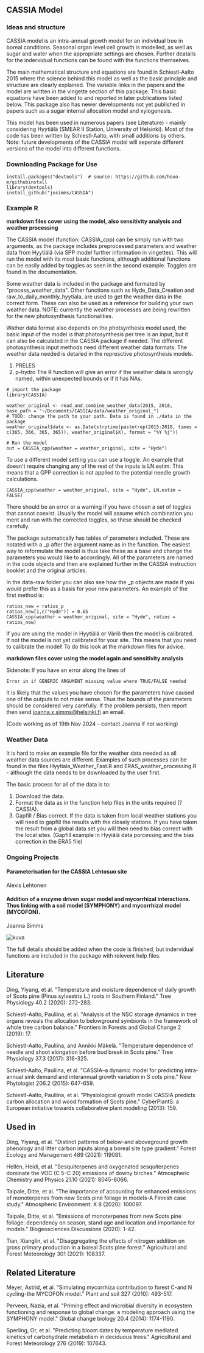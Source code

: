 ## CASSIA Model

### Ideas and structure

CASSIA model is an intra-annual growth model for an individual tree in boreal conditions. Seasonal organ level cell growth is modelled, as well as sugar and water when the appropriate settings are chosen. Further deatails for the indervidual functions can be found with the functions themselves.

The main mathematical structure and equations are found in Schiestl‐Aalto 2015 where the science behind this model as well as the basic principle and structure are clearly explained. The variable links in the papers and the model are written in the vingette section of this package. This basic equations have been added to and reported in later publications listed below. This package also has newer developments not yet published in papers such as a sugar internal allocation model and xylogenesis.

This model has been used in numerous papers (see Literature) - mainly considering Hyytiälä (SMEAR II Station, University of Helsinki). Most of the code has been written by Schiestl‐Aalto, with small additions by others. Note: future developments of the CASSIA model will seperate different versions of the model into different functions.

### Downloading Package for Use

```{r}
install.packages("devtools")  # source: https://github.com/hoxo-m/githubinstall
library(devtools)
install_github("josimms/CASSIA")
```

### Example R

**markdown files cover using the model, also sensitivity analysis and weather processing**

The CASSIA model (function: CASSIA_cpp) can be simply run with two arguments, as the package includes preprocessed parameters and weather data from Hyytiälä (via SPP model further information in vingettes). This will run the model with its most basic functions, although additional functions can be easily added by toggles as seen in the second example. Toggles are found in the documentation. 

Some weather data is included in the package and formated by "process_weather_data". Other functions such as Hyde_Data_Creation and raw_to_daily_monthly_hyytiala, are used to get the weather data in the correct form. These can also be used as a reference for building your own weather data. NOTE: currently the weather processes are being rewritten for the new photosynthesis functionalities. 

Wather data format also depends on the photsynthesis model used, the basic input of the model is that photosynthesis per tree is an input, but it can also be calculated in the CASSIA package if needed. The different photosynthesis input methods need different weather data formats. The weather data needed is detailed in the represctive photosynthesis models.
1. PRELES
2. p-hydro
The R function will give an error if the weather data is wrongly named, within unexpected bounds or if it has NAs.

```{r}
# import the package
library(CASSIA)

weather_original <- read_and_combine_weather_data(2015, 2018, base_path = "~/Documents/CASSIA/data/weather_original_")
# TODO: change the path to your path. Data is found in ./data in the package
weather_original$date <- as.Date(strptime(paste(rep(2015:2018, times = c(365, 366, 365, 365)), weather_original$X), format = "%Y %j"))

# Run the model
out = CASSIA_cpp(weather = weather_original, site = "Hyde")
```

To use a different model setting you can use a toggle. An example that doesn't require changing any of the rest of the inputs is LN.estim. This means that a GPP correction is not applied to the potential needle growth calculations.

```{r}
CASSIA_cpp(weather = weather_original, site = "Hyde", LN.estim = FALSE)
```
There should be an error or a warning if you have chosen a set of toggles that cannot coexist. Usually the model will assume which combination you ment and run with the corrected toggles, so these should be checked carefully.

The package automatically has tables of parameters included. These are notated with a _p after the argument name as in the function. The easiest way to reformulate the model is thus take these as a base and change the parameters you would like to accordingly. All of the parameters are named in the code objects and then are explained further in the CASSIA instruction booklet and the original articles.

In the data-raw folder you can also see how the _p objects are made if you would prefer this as a basis for your new parameters. An example of the first method is:

```{r}
ratios_new = ratios_p
ratios_new[1,c("Hyde")] = 0.65
CASSIA_cpp(weather = weather_original, site = "Hyde", ratios = ratios_new)
```

If you are using the model in Hyytiälä or Väriö then the model is calibrated. If not the model is not yet calibrated for your site. This means that you need to calibrate the model! To do this look at the markdown files for advice.

**markdown files cover using the model again and sensitivity analysis**

Sidenote: If you have an error along the lines of 

```{r}
Error in if GENERIC ARGUMENT missing value where TRUE/FALSE needed
```
It is likely that the values you have chosen for the parameters have caused one of the outputs to not make sense. Thus the bounds of the parameters should be considered very carefully. If the problem persists, then report then send joanna.x.simms@helsinki.fi an email.

(Code working as of 19th Nov 2024 - contact Joanna if not working)

### Weather Data

It is hard to make an example file for the weather data needed as all weather data sources are different. Examples of such processes can be found in the files Hyytiala_Weather_Fast.R and ERAS_weather_processing.R - although the data needs to be downloaded by the user first.

The basic process for all of the data is to:
1. Download the data.
2. Format the data as in the function help files in the units required (?CASSIA).
3. Gapfill / Bias correct. If the data is taken from local weather stations you will need to gapfill the results with the closely stations. If you have taken the result from a global data set you will then need to bias correct with the local sites. (Gapfill example in Hyyiälä data porcessing and the bias correction in the ERA5 file)

### Ongoing Projects

#### Parameterisation for the CASSIA Lehtosuo site
Alexis Lehtonen

#### Addition of a enzyme driven sugar model and mycorrhizal interactions. Thus linking with a soil model (SYMPHONY) and mycorrhizal model (MYCOFON). 
Joanna Simms

![kuva](https://github.com/josimms/MycoModel/assets/102613042/1a465070-6995-4f73-bef7-4e7920bca289)

The full details should be added when the code is finished, but indervidual functions are included in the package with relevent help files.


## Literature
Ding, Yiyang, et al. "Temperature and moisture dependence of daily growth of Scots pine (Pinus sylvestris L.) roots in Southern Finland." Tree Physiology 40.2 (2020): 272-283.

Schiestl-Aalto, Pauliina, et al. "Analysis of the NSC storage dynamics in tree organs reveals the allocation to belowground symbionts in the framework of whole tree carbon balance." Frontiers in Forests and Global Change 2 (2019): 17.

Schiestl-Aalto, Pauliina, and Annikki Mäkelä. "Temperature dependence of needle and shoot elongation before bud break in Scots pine." Tree Physiology 37.3 (2017): 316-325.

Schiestl‐Aalto, Pauliina, et al. "CASSIA–a dynamic model for predicting intra‐annual sink demand and interannual growth variation in S cots pine." New Phytologist 206.2 (2015): 647-659.

Schiestl-Aalto, Pauliina, et al. "Physiological growth model CASSIA predicts carbon allocation and wood formation of Scots pine." CyberPlantS: a European initiative towards collaborative plant modeling (2013): 159.

## Used in
Ding, Yiyang, et al. "Distinct patterns of below-and aboveground growth phenology and litter carbon inputs along a boreal site type gradient." Forest Ecology and Management 489 (2021): 119081.

Hellén, Heidi, et al. "Sesquiterpenes and oxygenated sesquiterpenes dominate the VOC (C 5–C 20) emissions of downy birches." Atmospheric Chemistry and Physics 21.10 (2021): 8045-8066.

Taipale, Ditte, et al. "The importance of accounting for enhanced emissions of monoterpenes from new Scots pine foliage in models-A Finnish case study." Atmospheric Environment: X 8 (2020): 100097.

Taipale, Ditte, et al. "Emissions of monoterpenes from new Scots pine foliage: dependency on season, stand age and location and importance for models." Biogeosciences Discussions (2020): 1-42.

Tian, Xianglin, et al. "Disaggregating the effects of nitrogen addition on gross primary production in a boreal Scots pine forest." Agricultural and Forest Meteorology 301 (2021): 108337.

## Related Literature
Meyer, Astrid, et al. "Simulating mycorrhiza contribution to forest C-and N cycling-the MYCOFON model." Plant and soil 327 (2010): 493-517.

Perveen, Nazia, et al. "Priming effect and microbial diversity in ecosystem functioning and response to global change: a modeling approach using the SYMPHONY model." Global change biology 20.4 (2014): 1174-1190.

Sperling, Or, et al. "Predicting bloom dates by temperature mediated kinetics of carbohydrate metabolism in deciduous trees." Agricultural and Forest Meteorology 276 (2019): 107643.

